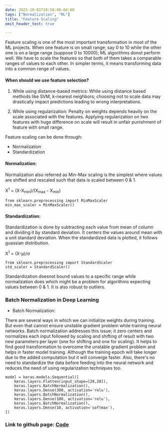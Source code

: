 ```yaml
---
date: 2022-10-01T10:58:08-04:00
tags: ["Normalization", "ML"]
title: "Feature Scaling"
omit_header_text: true

---
```


Feature scaling is one of the most important transformation in most of the ML projects. When one feature is on small range; say 0 to 10 while the other one is on a large range (suppose 0 to 10000); ML algorithms donot perform well. We have to scale the features so that both of them takes a comparable ranges of values to each other. In simpler terms, it means transforming data into a common range of values.

#### When should we use feature selection?

1. While using distance-based metrics:
    While using distance based methods like SVM, k-nearest neighbors; choosing not to scale data may drastically impact predictions leading to wrong interpretations.

2. While using regularization:
    Penalty on weights depends heavily on the scale associated with the features. Applying regularization on two features with huge difference on scale will result in unfair punishment of feature with small range.

Feature scaling can be done through:

- Normalization
- Standardization

#### Normalization: 

Normalization also referred as Min-Max scaling is the simplest where values are shifted and rescaled such that data is scaled between 0 & 1. 

X<sup>1</sup> = (X-X<sub>min</sub>)/(X<sub>max</sub> - X<sub>min</sub>)

```
from sklearn.preprocessing import MinMaxScaler
min_max_scaler = MinMaxScaler()
```



#### Standardization:

Standardization is done by subtracting each value from mean of column and dividing it by standard deviation. It centers the values around mean with a unit standard deviation. When the standardized data is plotted, it follows guassian distribution.

X<sup>1</sup> = (X-μ)/σ

```
from sklearn.preprocessing import StandardScaler
std_scaler = StandardScaler()
```

Standardization doesnot bound values to a specific range while normalization does which might be a problem for algorithms expecting values between 0 & 1. It is also robust to outliers.

### Batch Normalization in Deep Learning

- Batch Normalization:

There are several ways in which we can initialize weights during training. But even that cannot ensure unstable gradient problem while training neural networks. Batch normalization addresses this issue; it zero centers and normalizes each input followed by scaling and shifting of result with two new parameters per layer (one for shifting and one for scaling). It helps to find good transformation to overcome the unstable gradient problem and helps in faster model training. Although the training epoch will take longer due to the added computation but it will converge faster. Also, there's no need to standardize the data before feeding into the neural network and reduces the need of using regularization techniques too.

```
model = keras.models.Sequential([
    keras.layers.Flatten(input_shape=[28,28]),
    keras.layers.BatchNormalization(),
    keras.layers.Dense(300, activation='relu'),
    keras.layers.BatchNormalization(),
    keras.layers.Dense(100, activation='relu'),
    keras.layers.BatchNormalization(),
    keras.layers.Dense(10, activation='softmax'),
])
```

### Link to github page: [Code](https://github.com/shikshya1/ML_Basics/tree/main/Feature%20Scaling)
